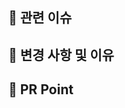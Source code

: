## 📌 관련 이슈
<!-- 관련있는 이슈 번호(#000)을 적어주세요.
  해당 pull request merge와 함께 이슈를 닫으려면 
  closed: #Issue_number를 적어주세요 -->
  

## 📌 변경 사항 및 이유
<!-- 변경한 내용과 그 이유를 적어주세요. -->


## 📌 PR Point
<!-- 리뷰어 분들이 집중적으로 보셨으면 하는 내용을 적어주세요 -->

